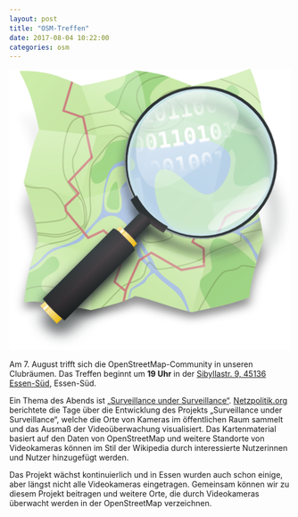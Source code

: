 ```yaml
---
layout: post
title: "OSM-Treffen"
date: 2017-08-04 10:22:00
categories: osm
---
```


![Quelle: OpenStreetMap](/media/2017-08-04/osm_logo.png)

Am 7. August trifft sich die OpenStreetMap-Community in unseren Clubräumen. Das Treffen beginnt um **19 Uhr** in der [Sibyllastr. 9, 45136 Essen-Süd](http://www.openstreetmap.org/?mlat=51.43855&mlon=7.02491#map=18/51.43855/7.02491), Essen-Süd.

Ein Thema des Abends ist [„Surveillance under Surveillance“](https://kamba4.crux.uberspace.de/). [Netzpolitik.org](https://netzpolitik.org/2017/weltkarte-der-videoueberwachung-waechst-rasant/) berichtete die Tage über die Entwicklung des Projekts „Surveillance under Surveillance“, welche die Orte von Kameras im öffentlichen Raum sammelt und das Ausmaß der Videoüberwachung visualisiert. Das Kartenmaterial basiert auf den Daten von OpenStreetMap und weitere Standorte von Videokameras können im Stil der Wikipedia durch interessierte Nutzerinnen und Nutzer hinzugefügt werden.

Das Projekt wächst kontinuierlich und in Essen wurden auch schon einige,  aber längst nicht alle Videokameras eingetragen. Gemeinsam können wir zu diesem Projekt beitragen und weitere Orte, die durch Videokameras überwacht werden in der OpenStreetMap verzeichnen.